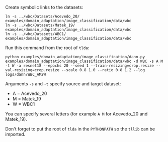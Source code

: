 Create symbolic links to the datasets:

    ln -s ../wbc/Datasets/Acevedo_20/ examples/domain_adaptation/image_classification/data/wbc
    ln -s ../wbc/Datasets/Matek_19/ examples/domain_adaptation/image_classification/data/wbc
    ln -s ../wbc/Datasets/WBC1/ examples/domain_adaptation/image_classification/data/wbc

Run this command from the root of `tlda`:

    python examples/domain_adaptation/image_classification/dann.py examples/domain_adaptation/image_classification/data/wbc -d WBC -s A M -t W -a resnet18 --epochs 20 --seed 1 --train-resizing=crop.resize --val-resizing=crop.resize --scale 0.8 1.0 --ratio 0.8 1.2 --log logs/dann/WBC_AM2W

Arguments `-s` and `-t` specify source and target dataset:

* A = Acevedo_20
* M = Matek_19
* W = WBC1

You can specify several letters (for example `A M` for Acevedo_20 and Matek_19).

Don't forget to put the root of `tlda` in the `PYTHONPATH` so the `tllib` can be imported.

